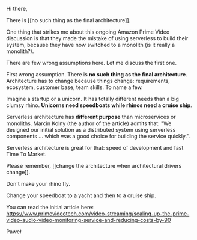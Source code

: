 Hi there,

There is [[no such thing as the final architecture]].

One thing that strikes me about this ongoing Amazon Prime Video discussion
is that they made the mistake of using serverless to build their system,
because they have now switched to a monolith (is it really a monolith?).

There are few wrong assumptions here. Let me discuss the first one.

First wrong assumption. There is **no such thing as the final
architecture**. Architecture has to change because things change:
requirements, ecosystem, customer base, team skills. To name a few.

Imagine a startup or a unicorn. It has totally different needs than a big
clumsy rhino. **Unicorns need speedboats while rhinos need a cruise ship**.

Serverless architecture has **different purpose** than microservices or
monoliths. Marcin Kolny (the author of the article) admits that: "We
designed our initial solution as a distributed system using serverless
components ... which was a good choice for building the service quickly.".

Serverless architecture is great for that: speed of development and fast
Time To Market.

Please remember, [[change the architecture when architectural drivers
change]].

Don't make your rhino fly.

Change your speedboat to a yacht and then to a cruise ship.

You can read the initial article here:
https://www.primevideotech.com/video-streaming/scaling-up-the-prime-video-audio-video-monitoring-service-and-reducing-costs-by-90

Paweł

